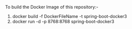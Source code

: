 To build the Docker Image of this repository:-
1. docker build -f DockerFileName -t spring-boot-docker3
2. docker run -d -p 8768:8768 spring-boot-docker3
